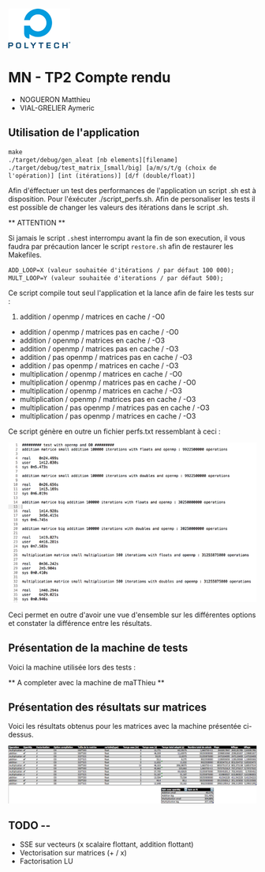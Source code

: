 ![polytech-grenoble](docs/poly.png)
# MN - TP2 Compte rendu #
- NOGUERON Matthieu
- VIAL-GRELIER Aymeric

## Utilisation de l'application ##

    make
    ./target/debug/gen_aleat [nb elements][filename]
    ./target/debug/test_matrix_[small/big] [a/m/s/t/g (choix de l'opération)] [int (itérations)] [d/f (double/float)]

Afin d'éffectuer un test des performances de l'application un script .sh est à disposition. Pour l'éxécuter ./script_perfs.sh. Afin de personaliser les tests il est possible de changer les valeurs des itérations dans le script .sh.

** ATTENTION **

Si jamais le script `.sh`est interrompu avant la fin de son execution, il vous faudra par précaution lancer le script `restore.sh` afin de restaurer les Makefiles. 


    ADD_LOOP=X (valeur souhaitée d'itérations / par défaut 100 000);
    MULT_LOOP=Y (valeur souhaitée d'iterations / par défaut 500);

Ce script compile tout seul l'application et la lance afin de faire les tests sur :
1. addition / openmp / matrices en cache / -O0
* addition / openmp / matrices pas en cache / -O0
* addition / openmp / matrices en cache / -O3
* addition / openmp / matrices pas en cache / -O3
* addition / pas openmp / matrices pas en cache / -O3
* addition / pas openmp / matrices en cache / -O3
* multiplication / openmp / matrices en cache / -O0
* multiplication / openmp / matrices pas en cache / -O0
* multiplication / openmp / matrices en cache / -O3
* multiplication / openmp / matrices pas en cache / -O3
* multiplication / pas openmp / matrices pas en cache / -O3
* multiplication / pas openmp / matrices en cache / -O3

Ce script génère en outre un fichier perfs.txt ressemblant à ceci :


![perfs.txt](docs/perfs.png)

Ceci permet en outre d'avoir une vue d'ensemble sur les différentes options et constater la différence entre les résultats.

## Présentation de la machine de tests
Voici la machine utilisée lors des tests :

** A completer avec la machine de maTThieu **

## Présentation des résultats sur matrices
Voici les résultats obtenus pour les matrices avec la machine présentée ci-dessus.

![résultats](docs/res_mat.png)

## TODO --

* SSE sur vecteurs (x scalaire flottant, addition flottant)
* Vectorisation sur matrices (+ / x)
* Factorisation LU
